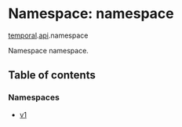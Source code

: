 # Namespace: namespace

[temporal](proto.temporal.md).[api](proto.temporal.api.md).namespace

Namespace namespace.

## Table of contents

### Namespaces

- [v1](proto.temporal.api.namespace.v1.md)
